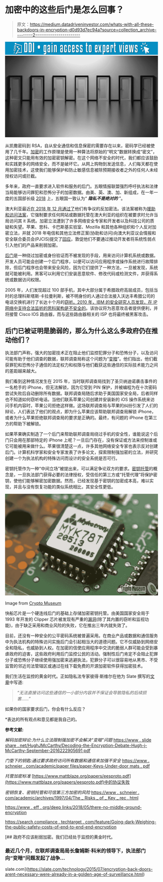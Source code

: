 # 加密中的这些后门是怎么回事？

> 原文：<https://medium.datadriveninvestor.com/whats-with-all-these-backdoors-in-encryption-d0d93d7ec94a?source=collection_archive---------2----------------------->

[![](img/fbd2a81d6a32588e084736185dd07406.png)](http://www.track.datadriveninvestor.com/1B9E)![](img/1b093cd4f3c7340e089262c470d7ca38.png)

从凯撒密码到 RSA，自从安全通信和信息保密的需要存在以来，密码学已经被使用了几千年。[加密](https://lifehacker.com/a-beginners-guide-to-encryption-what-it-is-and-how-to-1508196946)的工作原理是使用一种算法将原始的“明文”数据转换成“密文”，这种密文只能用有效的加密密钥解密。在这个网络不安全的时代，我们都应该鼓励和实践更多的网络安全，而不是破坏它。从网上购物到发送信息，人们每天都在使用加密技术，这使我们能够保护和防止敏感信息被除预期接收者之外的任何人未经授权访问或拦截。

多年来，政府一直要求进入软件和服务的后门。五眼情报联盟强烈呼吁执法和法律当局能够访问罪犯和恐怖分子的加密数据。由美、英、澳、加、新组成，在一年一度的五国部长级 [2018](https://www.homeaffairs.gov.au/about-us/our-portfolios/national-security/security-coordination/five-country-ministerial-2018#content-index-1) 上，五眼国一致认为“ ***隐私不是绝对的*** ”。

澳大利亚最近[在 2018 年 12 月通过了](https://www.bbc.co.uk/news/world-australia-46463029)他们有争议的反加密法。该法案被称为[援助和访问法案](https://www.legislation.gov.au/Details/C2018A00148)，它强制要求任何网站或数据托管在澳大利亚的组织在被要求时允许当局访问其 it 系统。加密立法遭到了许多网络安全专家和开发者以及科技公司的质疑和失望。苹果、思科、卡巴斯基实验室、Mozilla 和其他各种组织和个人反对加密立法，并就 2018 年电信和其他立法修正案(协助和访问)向澳大利亚议会情报和安全联合委员会(PJCIS)提交了[回应](https://www.aph.gov.au/Parliamentary_Business/Committees/Joint/Intelligence_and_Security/TelcoAmendmentBill2018/Submissions)，敦促他们不要通过推动开发者将系统性弱点引入他们的产品来削弱加密。

[后门](https://searchsecurity.techtarget.com/definition/back-door)是一种绕过加密或身份验证而不被发现的手段，用来访问计算机系统或数据。开发人员可能会创建一个后门程序，以便可以访问应用程序或操作系统进行故障排除，但后门程序也会带来安全风险，因为它们提供了一种方法，一旦被发现，系统就可能被利用。黑客可以利用它们安装恶意软件、修改代码或检测文件，并获得系统或数据访问权限。

2005 年，人们发现超过 100 部手机，其中大部分属于希腊政府高层成员，包括当时的总理科斯塔斯·卡拉曼利斯，被不明身份的人通过合法接入沃达丰希腊公司的电话交换机进行了长达十个月的[窃听。2010 年，IBM 的安全研究人员发现，在 IP 网络中支持合法监听的思科架构是不安全的](https://www.theregister.co.uk/2007/07/11/greek_mobile_wiretap_latest/)。该协议将为恶意攻击者提供便利，并将接管 Cisco IOS 路由器，而与这些路由器相关的 ISP 也将最终被黑客攻击。

## 后门已被证明是脆弱的，那么为什么这么多政府仍在推动他们？

执法部门声称，强大的加密技术正在阻止他们监控犯罪分子和恐怖分子，以及访问可能有助于他们调查的数据，联邦调查局称这个问题为“[变暗](https://www.fbi.gov/services/operational-technology/going-dark)”。他们指出，他们截获罪犯和恐怖分子通信的法定权力和权限与他们截获这些通信的实际技术能力之间的差距越来越大。

我们看到这种情况发生在 2015 年，当时联邦调查局找到了圣贝纳迪诺袭击事件的一名枪手的 iPhone，但无法解锁，因为它受到 PIN 保护，并被编程为在十次密码尝试失败后自动删除所有数据。联邦调查局随后求助于美国国家安全局，后者同样也不知道如何窃听电话。当他们联系苹果公司创建并安装新的 iOS 操作系统来访问手机内容时，苹果公司拒绝这样做。这场联邦调查局与苹果的纠纷引发了人们的辩论，人们表达了他们的观点，即为什么苹果应该帮助联邦调查局解锁 iPhone，或者为什么苹果拒绝联邦调查局的要求是正确的。最终，有问题的 iPhone 在第三方的帮助下被解锁。

如果苹果确实制造了一个后门来帮助联邦调查局绕过手机的安全性，谁能说这个后门只会用在那部特定的 iPhone 上呢？一旦后门存在，没有保证或方法来控制谁或它可能被用来做什么。苹果很清楚这一点，许多其他网络安全专家也表示反对创建后门。计算机科学家和安全专家发表了许多论文，探索限制强加密的立法，并研究创建一个为执法机构的特殊访问而设计的安全系统是否可行。

密钥托管作为一种“中间立场”被提出来，可以满足争论双方的要求。[密钥托管](https://www.nap.edu/read/5131/chapter/10)的概念是，一旦执法部门获得必要的法律授权，受信任的第三方或“托管代理”将保护密钥，使他们能够解密加密数据。然而，已经发现基于密钥的加密成本高，难以实现，并且与没有恢复功能的类似系统相比，其安全性更低。

![](img/bcae317ef30f0bad9793da164e0878ab.png)

Image from [Crypto Museum](https://www.cryptomuseum.com/crypto/usa/clipper.htm)

快船芯片是一个硬连线后门的基础上存储加密密钥托管。由美国国家安全局于 1993 年开发的 Clipper 芯片被发现有严重的[漏洞](https://www.mattblaze.org/papers/eesproto.pdf)(除了其内置的窃听和监视功能)，由于缺乏采用和商业风险的失败，它在推出三年内就失效了。

目前，还没有一种安全的公平密码系统被普遍采用。在商业产品或数据和通信服务中为执法机构的特殊访问实施后门会引起相当大的道德问题。它不仅威胁到网络安全和隐私，也威胁到人权。在加密的信使应用程序中交流的脆弱人群可能会受到暴虐政府的迫害，这些政府利用后门监控公民的活动。强制性后门肯定不会阻止犯罪分子或恐怖分子继续使用强加密来逃避执法，犯罪分子可以很容易地从黑市、不受监管的邻近司法管辖区或通过在线下载免费的开源加密软件获得加密技术。

我们生活在监控的黄金时代。正如隐私法专家彼得·斯维尔在他为 Slate 撰写的[文章](https://slate.com/technology/2015/07/encryption-back-doors-arent-necessary-were-already-in-a-golden-age-of-surveillance.html)中写道:

> *“无法直接访问这些通信的一小部分内容并不保证会导致隐私的后续损害……”*

如果你的国家要求后门，你会有什么反应？

*表达的所有观点和意见都是我自己的。

**参考文献:**

*解码加密辩论:为什么立法限制强加密不会解决“变暗”问题*
[https://www . slide share . net/HughJMcCarthy/Decoding-the-Encryption-Debate-Hugh-j-McCarthy-September-2016222905691 pdf](https://www.slideshare.net/HughJMcCarthy/decoding-the-encryption-debate-hugh-j-mccarthy-september-2016222905691pdf)

*门垫下的钥匙:通过要求政府访问所有数据和通信来加强不安全*
[https://www . schneier . com/academic/paper files/paper-Keys-Under-door mats . pdf](https://www.schneier.com/academic/paperfiles/paper-keys-under-doormats.pdf)

*托管加密标准*
[https://www.mattblaze.org/papers/eesproto.pdf](https://www.mattblaze.org/papers/eesproto.pdf)中的协议失败

*密钥恢复、密钥托管和可信第三方加密的风险* [https://www . schneier . com/academic/archives/1997/04/The _ Risks _ of _ Key _ rec . html](https://www.schneier.com/academic/archives/1997/04/the_risks_of_key_rec.html)

[https://www . eff . org/deep links/2018/05/there-no-middle-ground-encryption](https://www.eff.org/deeplinks/2018/05/there-no-middle-ground-encryption)

[https://search compliance . techtarget . com/feature/Going-dark-Weighing-the-public-safety-costs-of-end-to-end-end-encryption](https://searchcompliance.techtarget.com/feature/Going-dark-Weighing-the-public-safety-costs-of-end-to-end-encryption)

[](https://slate.com/technology/2015/07/encryption-back-doors-arent-necessary-were-already-in-a-golden-age-of-surveillance.html) [## 政府不应该削弱加密。我们已经处于监控的黄金时代。

### 最近几个月，在联邦调查局局长詹姆斯·科米的领导下，执法部门向“变暗”问题发起了战争…

slate.com](https://slate.com/technology/2015/07/encryption-back-doors-arent-necessary-were-already-in-a-golden-age-of-surveillance.html)